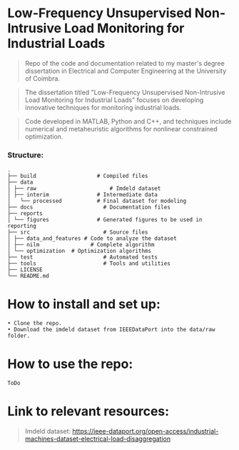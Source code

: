 Low-Frequency Unsupervised Non-Intrusive Load Monitoring for Industrial Loads
============================

> Repo of the code and documentation related to my master's degree dissertation in Electrical and Computer Engineering at the University of Coimbra.

> The dissertation titled "Low-Frequency Unsupervised Non-Intrusive Load Monitoring for Industrial Loads" focuses on developing innovative techniques for monitoring industrial loads.

> Code developed in MATLAB, Python and C++, and techniques include numerical and metaheuristic algorithms for nonlinear constrained optimization.

### Structure:
```
.
├── build					# Compiled files
├── data
│ ├── raw						# Imdeld dataset
│ ├── interim				# Intermediate data
│	└── processed			# Final dataset for modeling
├── docs					  # Documentation files
├── reports					
│ └── figures				# Generated figures to be used in reporting 
├── src						  # Source files
│ ├── data_and_features	# Code to analyze the dataset
│ ├── nilm				  # Complete algorithm
│ └── optimization	# Optimization algorithms
├── test					  # Automated tests
├── tools					  # Tools and utilities
├── LICENSE
└── README.md
```

How to install and set up:
============================
```
• Clone the repo.
• Download the imdeld dataset from IEEEDataPort into the data/raw folder.
```

How to use the repo:
============================
	ToDo


Link to relevant resources:
============================
> Imdeld dataset: https://ieee-dataport.org/open-access/industrial-machines-dataset-electrical-load-disaggregation
